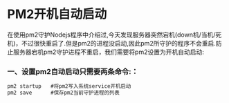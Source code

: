 # PM2开机自动启动
在使用pm2守护Nodejs程序中介绍过,今天发现服务器突然宕机(down机/当机/死机)，不过很快重启了.但是pm2的进程没启动,因此pm2所守护的程序不会重启.防止服务器宕机pm2守护进程不重启，我们需要将pm2设置为开机自动启动:
### 一、设置pm2自动启动只需要两条命令:：
```js
pm2 startup   #将pm2写入系统service开机启动
pm2 save      #保存pm2当前守护进程的列表
```

